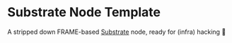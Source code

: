 # Substrate Node Template

A stripped down FRAME-based [Substrate](https://www.substrate.io/) node, ready for (infra) hacking :rocket: